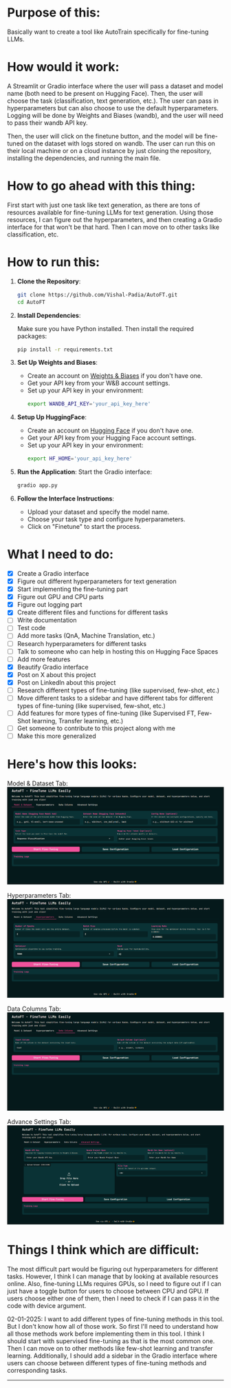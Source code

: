 # Purpose of this:

Basically want to create a tool like AutoTrain specifically for fine-tuning LLMs.

# How would it work:

A Streamlit or Gradio interface where the user will pass a dataset and model name (both need to be present on Hugging Face). Then, the user will choose the task (classification, text generation, etc.). The user can pass in hyperparameters but can also choose to use the default hyperparameters. Logging will be done by Weights and Biases (wandb), and the user will need to pass their wandb API key.

Then, the user will click on the finetune button, and the model will be fine-tuned on the dataset with logs stored on wandb. The user can run this on their local machine or on a cloud instance by just cloning the repository, installing the dependencies, and running the main file.

# How to go ahead with this thing:

First start with just one task like text generation, as there are tons of resources available for fine-tuning LLMs for text generation. Using those resources, I can figure out the hyperparameters, and then creating a Gradio interface for that won't be that hard. Then I can move on to other tasks like classification, etc.

# How to run this:

1. **Clone the Repository**:
   ```bash
   git clone https://github.com/Vishal-Padia/AutoFT.git
   cd AutoFT
   ```

2. **Install Dependencies**:
   
   Make sure you have Python installed. Then install the required packages:
   ```bash
   pip install -r requirements.txt
   ```

3. **Set Up Weights and Biases**:
   - Create an account on [Weights & Biases](https://wandb.ai) if you don't have one.
   - Get your API key from your W&B account settings.
   - Set up your API key in your environment:
     ```bash
     export WANDB_API_KEY='your_api_key_here'
     ```
4. **Setup Up HuggingFace**:
    - Create an account on [Hugging Face](https://huggingface.co) if you don't have one.
    - Get your API key from your Hugging Face account settings.
    - Set up your API key in your environment:
      ```bash
      export HF_HOME='your_api_key_here'
      ```

5. **Run the Application**:
   Start the Gradio interface:
   ```bash
   gradio app.py
   ```

6. **Follow the Interface Instructions**:
   - Upload your dataset and specify the model name.
   - Choose your task type and configure hyperparameters.
   - Click on "Finetune" to start the process.

# What I need to do:

- [x] Create a Gradio interface
- [x] Figure out different hyperparameters for text generation
- [x] Start implementing the fine-tuning part
- [x] Figure out GPU and CPU parts
- [x] Figure out logging part
- [x] Create different files and functions for different tasks
- [ ] Write documentation
- [ ] Test code
- [ ] Add more tasks (QnA, Machine Translation, etc.)
- [ ] Research hyperparameters for different tasks
- [ ] Talk to someone who can help in hosting this on Hugging Face Spaces
- [ ] Add more features
- [x] Beautify Gradio interface
- [x] Post on X about this project
- [x] Post on LinkedIn about this project
- [ ] Research different types of fine-tuning (like supervised, few-shot, etc.)
- [ ] Move different tasks to a sidebar and have different tabs for different types of fine-tuning (like supervised, few-shot, etc.)
- [ ] Add features for more types of fine-tuning (like Supervised FT, Few-Shot learning, Transfer learning, etc.)
- [ ] Get someone to contribute to this project along with me
- [ ] Make this more generalized

# Here's how this looks:

Model & Dataset Tab:
![image](images/model_dataset_tab.png)

Hyperparameters Tab:
![image](images/hyperparameters_tab.png)

Data Columns Tab:
![image](images/data_columns_tab.png)

Advance Settings Tab:
![image](images/adv_settings_tab.png)


# Things I think which are difficult:

The most difficult part would be figuring out hyperparameters for different tasks. However, I think I can manage that by looking at available resources online. Also, fine-tuning LLMs requires GPUs, so I need to figure out if I can just have a toggle button for users to choose between CPU and GPU. If users choose either one of them, then I need to check if I can pass it in the code with device argument.

02-01-2025: I want to add different types of fine-tuning methods in this tool. But I don't know how all of those work. So first I'll need to understand how all those methods work before implementing them in this tool. I think I should start with supervised fine-tuning as that is the most common one. Then I can move on to other methods like few-shot learning and transfer learning. Additionally, I should add a sidebar in the Gradio interface where users can choose between different types of fine-tuning methods and corresponding tasks.

---